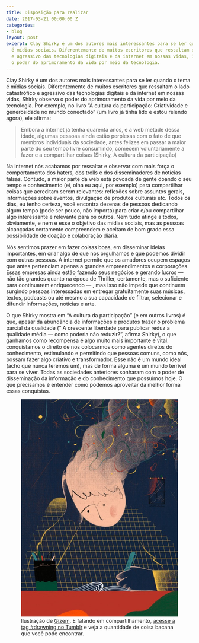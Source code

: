 ```yaml
---
title: Disposição para realizar
date: 2017-03-21 00:00:00 Z
categories:
- blog
layout: post
excerpt: Clay Shirky é um dos autores mais interessantes para se ler quando o tema
  é mídias sociais. Diferentemente de muitos escritores que ressaltam o lado catastrófico
  e agressivo das tecnologias digitais e da internet em nossas vidas, Shirky observa
  o poder do aprimoramento da vida por meio da tecnologia.
---
```


Clay Shirky é um dos autores mais interessantes para se ler quando o tema é mídias sociais. Diferentemente de muitos escritores que ressaltam o lado catastrófico e agressivo das tecnologias digitais e da internet em nossas vidas, Shirky observa o poder do aprimoramento da vida por meio da tecnologia. Por exemplo, no livro “A cultura da participação: Criatividade e generosidade no mundo conectado” (um livro já tinha lido e estou relendo agora), ele afirma:

> Embora a internet já tenha quarenta anos, e a web metade dessa idade, algumas pessoas ainda estão perplexas com o fato de que membros individuais da sociedade, antes felizes em passar a maior parte do seu tempo livre consumindo, comecem voluntariamente a fazer e a compartilhar coisas (Shirky, A cultura da participação)

Na internet nós acabamos por ressaltar e observar com mais força o comportamento dos haters, dos trolls e dos disseminadores de notícias falsas. Contudo, a maior parte da web está povoada de gente doando o seu tempo e conhecimento (ei, olha eu aqui, por exemplo) para compartilhar coisas que acreditam serem relevantes: reflexões sobre assuntos gerais, informações sobre eventos, divulgação de produtos culturais etc. Todos os dias, eu tenho certeza, você encontra dezenas de pessoas dedicando algum tempo (pode ser pouco, não importa) para criar e/ou compartilhar algo interessante e relevante para os outros. Nem tudo atinge a todos, obviamente, e nem é esse o objetivo das mídias sociais, mas as pessoas alcançadas certamente compreendem e aceitam de bom grado essa possibilidade de doação e colaboração diária.

Nós sentimos prazer em fazer coisas boas, em disseminar ideias importantes, em criar algo de que nos orgulhamos e que podemos dividir com outras pessoas. A internet permite que os amadores ocupem espaços que antes pertenciam apenas a grandes empreendimentos e corporações. Essas empresas ainda estão fazendo seus negócios e gerando lucros — não tão grandes quanto na época de Thriller, certamente, mas o suficiente para continuarem enriquecendo — , mas isso não impede que continuem surgindo pessoas interessadas em entregar gratuitamente suas músicas, textos, podcasts ou até mesmo a sua capacidade de filtrar, selecionar e difundir informações, notícias e arte.

O que Shirky mostra em “A cultura da participação” (e em outros livros) é que, apesar da abundância de informações e produtos trazer o problema parcial da qualidade (“ A crescente liberdade para publicar reduz a qualidade média — como poderia não reduzir?”, afirma Shirky), o que ganhamos como recompensa é algo muito mais importante e vital: conquistamos o direito de nos colocarmos como agentes diretos do conhecimento, estimulando e permitindo que pessoas comuns, como nós, possam fazer algo criativo e transformador. Esse não é um mundo ideal (acho que nunca teremos um), mas de forma alguma é um mundo terrível para se viver. Todas as sociedades anteriores sonharam com o poder de disseminação da informação e do conhecimento que possuímos hoje. O que precisamos é entender como podemos aproveitar da melhor forma essas conquistas.

<figure>
    <img src="/assets/images/realizar.jpeg">
    <figcaption>Ilustração de <a href="http://littleteashi.tumblr.com/">Gizem</a>. E falando em compartilhamento, <a href="https://www.tumblr.com/tagged/drawing">acesse a tag #drawning no Tumblr</a> e veja a quantidade de coisa bacana que você pode encontrar.</figcaption>
</figure>
